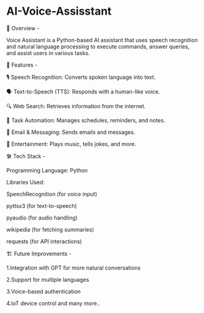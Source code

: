 # AI-Voice-Assisstant

🚀 Overview -

Voice Assistant is a Python-based AI assistant that uses speech recognition and natural language processing to execute commands, answer queries, and assist users in various tasks.


🎯 Features -

 🎙️ Speech Recognition: Converts spoken language into text.

 🗣️ Text-to-Speech (TTS): Responds with a human-like voice.

 🔍 Web Search: Retrieves information from the internet.

 📅 Task Automation: Manages schedules, reminders, and notes.

 📧 Email & Messaging: Sends emails and messages.

 🎵 Entertainment: Plays music, tells jokes, and more.
 

🛠️ Tech Stack -

 Programming Language: Python

 
 Libraries Used:

  SpeechRecognition (for voice input)

  pyttsx3 (for text-to-speech)

  pyaudio (for audio handling)

  wikipedia (for fetching summaries)

  requests (for API interactions)
  

🏗️ Future Improvements -

 1.Integration with GPT for more natural conversations

 2.Support for multiple languages

 3.Voice-based authentication

 4.IoT device control and many more..
